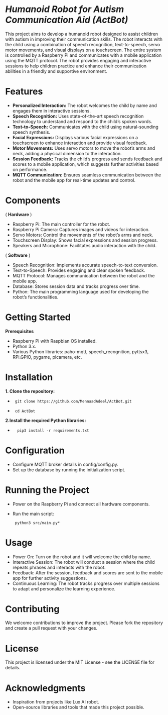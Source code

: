 
# ***Humanoid Robot for Autism Communication Aid (ActBot)***


This project aims to develop a humanoid robot designed to assist children with autism in improving their communication skills. The robot interacts with the child using a combination of speech recognition, text-to-speech, servo motor movements, and visual displays on a touchscreen. The entire system is controlled by a Raspberry Pi and communicates with a mobile application using the MQTT protocol. The robot provides engaging and interactive sessions to help children practice and enhance their communication abilities in a friendly and supportive environment.



# **Features**

- **Personalized Interaction:** The robot welcomes the child by name and engages them in interactive sessions.
- **Speech Recognition:** Uses state-of-the-art speech recognition technology to understand and respond to the child’s spoken words.
- **Text-to-Speech:** Communicates with the child using natural-sounding speech synthesis.
- **Facial Expressions:** Displays various facial expressions on a touchscreen to enhance interaction and provide visual feedback.
- **Motor Movements:** Uses servo motors to move the robot’s arms and neck, adding a physical dimension to the interaction.
- **Session Feedback:** Tracks the child’s progress and sends feedback and scores to a mobile application, which suggests further activities based on performance.
- **MQTT Communication:** Ensures seamless communication between the robot and the mobile app for real-time updates and control.



# **Components**

( **Hardware** )

  - Raspberry Pi: The main controller for the robot.
  - Raspberry Pi Camera: Captures images and videos for interaction.
- Servo Motors: Control the movements of the robot’s arms and neck.
- Touchscreen Display: Shows facial expressions and session progress.
- Speakers and Microphone: Facilitates audio interaction with the child.


( **Software** )
 
 - Speech Recognition: Implements accurate speech-to-text conversion.
 - Text-to-Speech: Provides engaging and clear spoken feedback.
- MQTT Protocol: Manages communication between the robot and the mobile app.
- Database: Stores session data and tracks progress over time.
- Python: The main programming language used for developing the robot’s functionalities.


# **Getting Started**

**Prerequisites**
- Raspberry Pi with Raspbian OS installed.
- Python 3.x.
- Various Python libraries: paho-mqtt, speech_recognition, pyttsx3, RPi.GPIO, pygame, picamera, etc.



# **Installation**

**1. Clone the repository:**

 -      git clone https://github.com/MennaadAdeel/ActBot.git
 -      cd ActBot
**2.Install the required Python libraries:**

-       pip3 install -r requirements.txt


# **Configuration**

- Configure MQTT broker details in config/config.py.
- Set up the database by running the initialization script.


# **Running the Project**

- Power on the Raspberry Pi and connect all hardware components.

- Run the main script:

       python3 src/main.py*


# **Usage**

- Power On: Turn on the robot and it will welcome the child by name.
- Interactive Session: The robot will conduct a session where the child repeats phrases and interacts with the robot.
- Feedback: After the session, feedback and scores are sent to the mobile app for further activity suggestions.
- Continuous Learning: The robot tracks progress over multiple sessions to adapt and personalize the learning experience.


# **Contributing**

We welcome contributions to improve the project. Please fork the repository and create a pull request with your changes.

# **License**
This project is licensed under the MIT License - see the LICENSE file for details.


# **Acknowledgments**

- Inspiration from projects like Lux AI robot.
- Open-source libraries and tools that made this project possible.



  

